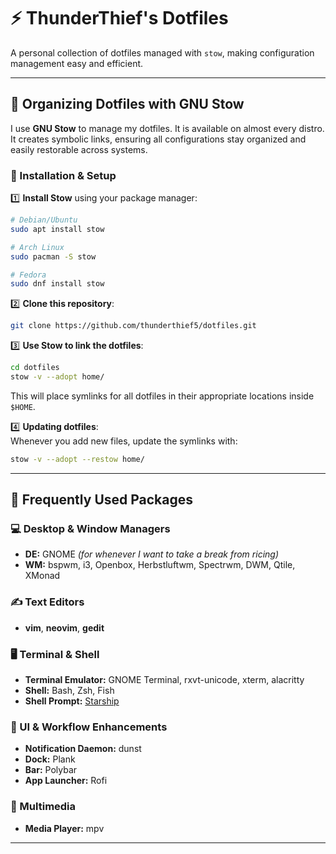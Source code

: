 # ⚡ ThunderThief's Dotfiles  

A personal collection of dotfiles managed with `stow`, making configuration management easy and efficient.  

---

## 📂 Organizing Dotfiles with GNU Stow  

I use **GNU Stow** to manage my dotfiles. It is available on almost every distro. It creates symbolic links, ensuring all configurations stay organized and easily restorable across systems.  

### 🔧 Installation & Setup  

1️⃣ **Install Stow** using your package manager:  
```sh
# Debian/Ubuntu
sudo apt install stow  

# Arch Linux
sudo pacman -S stow  

# Fedora
sudo dnf install stow  
```

2️⃣ **Clone this repository**:  
```sh
git clone https://github.com/thunderthief5/dotfiles.git  
```

3️⃣ **Use Stow to link the dotfiles**:  
```sh
cd dotfiles  
stow -v --adopt home/
```
This will place symlinks for all dotfiles in their appropriate locations inside `$HOME`.  

4️⃣ **Updating dotfiles**:  
Whenever you add new files, update the symlinks with:  
```sh
stow -v --adopt --restow home/
```

---

## 🚀 Frequently Used Packages  

### 💻 Desktop & Window Managers  
- **DE:** GNOME *(for whenever I want to take a break from ricing)*  
- **WM:** bspwm, i3, Openbox, Herbstluftwm, Spectrwm, DWM, Qtile, XMonad  

### ✍️ Text Editors  
- **vim**, **neovim**, **gedit**  

### 🖥️ Terminal & Shell  
- **Terminal Emulator:** GNOME Terminal, rxvt-unicode, xterm, alacritty  
- **Shell:** Bash, Zsh, Fish  
- **Shell Prompt:** [Starship](https://starship.rs/)  

### 🔔 UI & Workflow Enhancements  
- **Notification Daemon:** dunst  
- **Dock:** Plank  
- **Bar:** Polybar  
- **App Launcher:** Rofi  

### 🎵 Multimedia  
- **Media Player:** mpv  

---